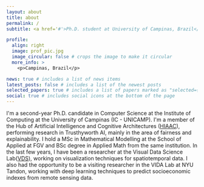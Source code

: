 ```yaml
---
layout: about
title: about
permalink: /
subtitle: <a href='#'>Ph.D. student at University of Campinas, Brazil</a>.

profile:
  align: right
  image: prof_pic.jpg
  image_circular: false # crops the image to make it circular
  more_info: >
    <p>Campinas, Brazil</p>

news: true # includes a list of news items
latest_posts: false # includes a list of the newest posts
selected_papers: true # includes a list of papers marked as "selected={true}"
social: true # includes social icons at the bottom of the page
---
```


I'm a second-year Ph.D. candidate in Computer Science at the Institute of Computing at the University of Campinas (IC - UNICAMP). I'm a member of the Hub of Artificial Intelligence and Cognitive Architectures ([HIAAC](https://hiaac.unicamp.br/)), performing research in Trusthyworth AI, mainly in the area of fairness and explainability. I hold a MSc in Mathematical Modelling at the School of Applied at FGV and BSc degree in Applied Math from the same institution. In the last few years, I have been a researcher at the Visual Data Science Lab([VDS](http://visualdslab.com/)), working on visualization techniques for spatiotemporal data. I also had the opportunity to be a visiting researcher in the VIDA Lab at NYU Tandon, working with deep learning techniques to predict socioeconomic indexes from remote sensing data.
